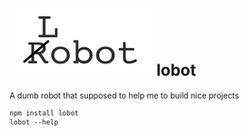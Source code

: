 # <img src="./logo.svg" width="252" height="120" /> lobot

A dumb robot that supposed to help me to build nice projects


```
npm install lobot
lobot --help
```
